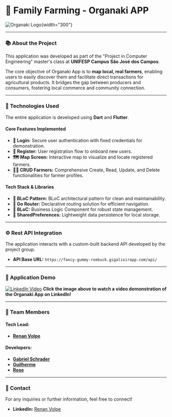 # 🌿 Family Farming - Organaki APP

![Organaki Logo](https://raw.githubusercontent.com/renanvolpe/organakiApp/master/images/organaki-logo.png){width="300"}

---

### 📚 About the Project

This application was developed as part of the "Project in Computer Engineering" master's class at **UNIFESP Campus São José dos Campos**.

The core objective of Organaki App is to **map local, real farmers**, enabling users to easily discover them and facilitate direct transactions for agricultural products. It bridges the gap between producers and consumers, fostering local commerce and community connection.

---

### 🚀 Technologies Used

The entire application is developed using **Dart** and **Flutter**.

#### Core Features Implemented

-   **🔐 Login:** Secure user authentication with fixed credentials for demonstration.
-   **📝 Register:** User registration flow to onboard new users.
-   **🗺️ Map Screen:** Interactive map to visualize and locate registered farmers.
-   **🧑‍🌾 CRUD Farmers:** Comprehensive Create, Read, Update, and Delete functionalities for farmer profiles.

#### Tech Stack & Libraries

-   **🎨 BLoC Pattern:** BLoC architectural pattern for clean and maintainability.
-   **🧭 Go Router:** Declarative routing solution for efficient navigation.
-   **🧱 BLoC:** Business Logic Component for robust state management.
-   **💾 SharedPreferences:** Lightweight data persistence for local storage.

---

### ⚙️ Rest API Integration

The application interacts with a custom-built backend API developed by the project group.

-   **API Base URL:** `https://fancy-gummy-roebuck.gigalixirapp.com/api/`

---

### 🎥 Application Demo

[![LinkedIn Video](https://raw.githubusercontent.com/soroushchehresa/github-readme-linkedin/master/linkedin-github.png)](https://www.linkedin.com/posts/renanvolpe_bom-dia-quero-compartilhar-uma-experi%C3%AAncia-activity-7084176961194852353-g3U1?utm_source=share&utm_medium=member_desktop)
**Click the image above to watch a video demonstration of the Organaki App on LinkedIn!**

---

### 👥 Team Members

#### Tech Lead:
-   [**Renan Volpe**](https://github.com/renanvolpe)

#### Developers:
-   [**Gabriel Schrader**](https://github.com/gaschrader)
-   [**Guilherme**](https://github.com/gimtenso)
-   [**Rose**](https://github.com/RoseJnr)

---

### 📧 Contact

For any inquiries or further information, feel free to connect!

-   **LinkedIn:** [Renan Volpe](https://www.linkedin.com/in/renanvolpe/)
